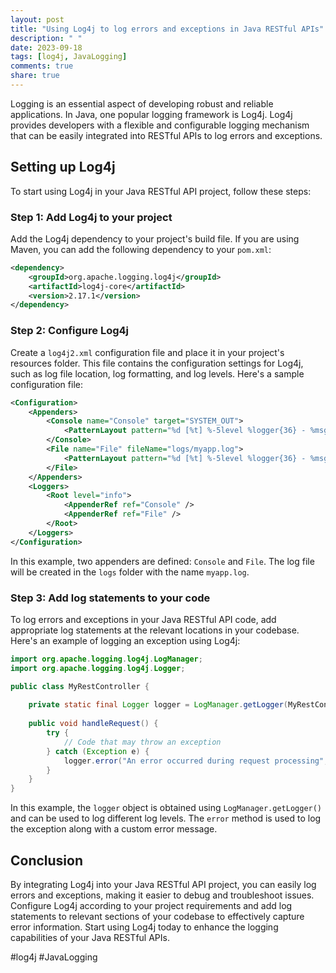 ```yaml
---
layout: post
title: "Using Log4j to log errors and exceptions in Java RESTful APIs"
description: " "
date: 2023-09-18
tags: [log4j, JavaLogging]
comments: true
share: true
---
```


Logging is an essential aspect of developing robust and reliable applications. In Java, one popular logging framework is Log4j. Log4j provides developers with a flexible and configurable logging mechanism that can be easily integrated into RESTful APIs to log errors and exceptions.

## Setting up Log4j

To start using Log4j in your Java RESTful API project, follow these steps:

### Step 1: Add Log4j to your project

Add the Log4j dependency to your project's build file. If you are using Maven, you can add the following dependency to your `pom.xml`:

```xml
<dependency>
    <groupId>org.apache.logging.log4j</groupId>
    <artifactId>log4j-core</artifactId>
    <version>2.17.1</version>
</dependency>
```

### Step 2: Configure Log4j

Create a `log4j2.xml` configuration file and place it in your project's resources folder. This file contains the configuration settings for Log4j, such as log file location, log formatting, and log levels. Here's a sample configuration file:

```xml
<Configuration>
    <Appenders>
        <Console name="Console" target="SYSTEM_OUT">
            <PatternLayout pattern="%d [%t] %-5level %logger{36} - %msg%n" />
        </Console>
        <File name="File" fileName="logs/myapp.log">
            <PatternLayout pattern="%d [%t] %-5level %logger{36} - %msg%n" />
        </File>
    </Appenders>
    <Loggers>
        <Root level="info">
            <AppenderRef ref="Console" />
            <AppenderRef ref="File" />
        </Root>
    </Loggers>
</Configuration>
```

In this example, two appenders are defined: `Console` and `File`. The log file will be created in the `logs` folder with the name `myapp.log`.

### Step 3: Add log statements to your code

To log errors and exceptions in your Java RESTful API code, add appropriate log statements at the relevant locations in your codebase. Here's an example of logging an exception using Log4j:

```java
import org.apache.logging.log4j.LogManager;
import org.apache.logging.log4j.Logger;

public class MyRestController {
    
    private static final Logger logger = LogManager.getLogger(MyRestController.class);
    
    public void handleRequest() {
        try {
            // Code that may throw an exception
        } catch (Exception e) {
            logger.error("An error occurred during request processing", e);
        }
    }
}
```

In this example, the `logger` object is obtained using `LogManager.getLogger()` and can be used to log different log levels. The `error` method is used to log the exception along with a custom error message.

## Conclusion

By integrating Log4j into your Java RESTful API project, you can easily log errors and exceptions, making it easier to debug and troubleshoot issues. Configure Log4j according to your project requirements and add log statements to relevant sections of your codebase to effectively capture error information. Start using Log4j today to enhance the logging capabilities of your Java RESTful APIs.

#log4j #JavaLogging